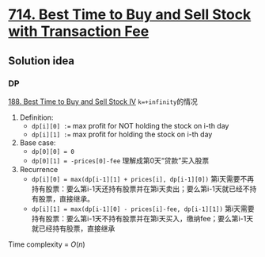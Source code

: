 # [714. Best Time to Buy and Sell Stock with Transaction Fee](https://leetcode.com/problems/best-time-to-buy-and-sell-stock-with-transaction-fee/)

## Solution idea

### DP

[188. Best Time to Buy and Sell Stock IV](https://leetcode.com/problems/best-time-to-buy-and-sell-stock-iv/) `k=+infinity`的情况

1. Definition: 
    - `dp[i][0] :=` max profit for NOT holding the stock on i-th day
    - `dp[i][1] :=` max profit for holding the stock on i-th day
2. Base case:
    - `dp[0][0] = 0`
    - `dp[0][1] = -prices[0]-fee` 理解成第0天“贷款”买入股票
3. Recurrence
    - `dp[i][0] = max(dp[i-1][1] + prices[i], dp[i-1][0])` 第i天需要不再持有股票：要么第i-1天还持有股票并在第i天卖出；要么第i-1天就已经不持有股票，直接继承。
    - `dp[i][1] = max(dp[i-1][0] - prices[i]-fee, dp[i-1][1])` 第i天需要持有股票：要么第i-1天不持有股票并在第i天买入，缴纳fee；要么第i-1天就已经持有股票，直接继承

Time complexity = $O(n)$